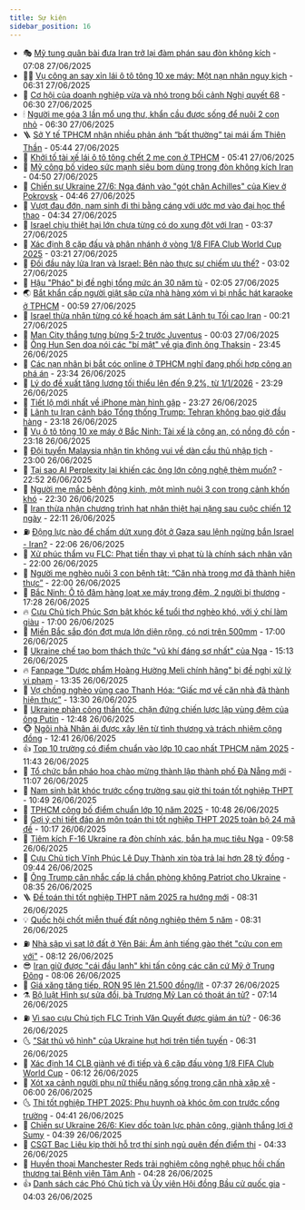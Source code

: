 ```yaml
---
title: Sự kiện
sidebar_position: 16
---
```


<!-- dantri-su-kien:START -->
- 🎭 [Mỹ tung quân bài đưa Iran trở lại đàm phán sau đòn không kích](https://dantri.com.vn/the-gioi/my-tung-quan-bai-dua-iran-tro-lai-dam-phan-sau-don-khong-kich-20250627133750357.htm) - 07:08 27/06/2025
- 👨‍🏫 [Vụ công an say xỉn lái ô tô tông 10 xe máy: Một nạn nhân nguy kịch](https://dantri.com.vn/xa-hoi/vu-cong-an-say-xin-lai-o-to-tong-10-xe-may-mot-nan-nhan-nguy-kich-20250627124207343.htm) - 06:31 27/06/2025
- 🌮 [Cơ hội của doanh nghiệp vừa và nhỏ trong bối cảnh Nghị quyết 68](https://dantri.com.vn/kinh-doanh/co-hoi-cua-doanh-nghiep-vua-va-nho-trong-boi-canh-nghi-quyet-68-20250626205044332.htm) - 06:30 27/06/2025
- 🕯 [Người mẹ góa 3 lần mổ ung thư, khẩn cầu được sống để nuôi 2 con nhỏ](https://dantri.com.vn/tam-long-nhan-ai/nguoi-me-goa-3-lan-mo-ung-thu-khan-cau-duoc-song-de-nuoi-2-con-nho-20250616124243780.htm) - 06:30 27/06/2025
- 🪜 [Sở Y tế TPHCM nhận nhiều phản ánh “bất thường” tại mái ấm Thiên Thần](https://dantri.com.vn/suc-khoe/so-y-te-tphcm-nhan-nhieu-phan-anh-bat-thuong-tai-mai-am-thien-than-20250627115452931.htm) - 05:44 27/06/2025
- 🐘 [Khởi tố tài xế lái ô tô tông chết 2 mẹ con ở TPHCM](https://dantri.com.vn/phap-luat/khoi-to-tai-xe-lai-o-to-tong-chet-2-me-con-o-tphcm-20250627111135605.htm) - 05:41 27/06/2025
- 🤔 [Mỹ công bố video sức mạnh siêu bom dùng trong đòn không kích Iran](https://dantri.com.vn/the-gioi/my-cong-bo-video-suc-manh-sieu-bom-dung-trong-don-khong-kich-iran-20250627113534619.htm) - 04:50 27/06/2025
- 🧠 [Chiến sự Ukraine 27/6: Nga đánh vào &quot;gót chân Achilles&quot; của Kiev ở Pokrovsk](https://dantri.com.vn/the-gioi/chien-su-ukraine-276-nga-danh-vao-got-chan-achilles-cua-kiev-o-pokrovsk-20250627113718817.htm) - 04:46 27/06/2025
- 📝 [Vượt đau đớn, nam sinh đi thi bằng cáng với ước mơ vào đại học thể thao](https://dantri.com.vn/giao-duc/vuot-dau-don-nam-sinh-di-thi-bang-cang-voi-uoc-mo-vao-dai-hoc-the-thao-20250627111833911.htm) - 04:34 27/06/2025
- 🦏 [Israel chịu thiệt hại lớn chưa từng có do xung đột với Iran](https://dantri.com.vn/the-gioi/israel-chiu-thiet-hai-lon-chua-tung-co-do-xung-dot-voi-iran-20250627102318497.htm) - 03:37 27/06/2025
- 🥰 [Xác định 8 cặp đấu và phân nhánh ở vòng 1/8 FIFA Club World Cup 2025](https://dantri.com.vn/the-thao/xac-dinh-8-cap-dau-va-phan-nhanh-o-vong-18-fifa-club-world-cup-2025-20250627102122462.htm) - 03:21 27/06/2025
- 🤗 [Đối đầu nảy lửa Iran và Israel: Bên nào thực sự chiếm ưu thế?](https://dantri.com.vn/the-gioi/doi-dau-nay-lua-iran-va-israel-ben-nao-thuc-su-chiem-uu-the-20250626165229245.htm) - 03:02 27/06/2025
- 🌈 [Hậu &quot;Pháo&quot; bị đề nghị tổng mức án 30 năm tù](https://dantri.com.vn/phap-luat/hau-phao-bi-de-nghi-tong-muc-an-30-nam-tu-20250627085626773.htm) - 02:05 27/06/2025
- 🌏 [Bắt khẩn cấp người giật sập cửa nhà hàng xóm vì bị nhắc hát karaoke ở TPHCM](https://dantri.com.vn/phap-luat/bat-khan-cap-nguoi-giat-sap-cua-nha-hang-xom-vi-bi-nhac-hat-karaoke-o-tphcm-20250627074950543.htm) - 00:59 27/06/2025
- 💄 [Israel thừa nhận từng có kế hoạch ám sát Lãnh tụ Tối cao Iran](https://dantri.com.vn/the-gioi/israel-thua-nhan-tung-co-ke-hoach-am-sat-lanh-tu-toi-cao-iran-20250627065517543.htm) - 00:21 27/06/2025
- 👺 [Man City thắng tưng bừng 5-2 trước Juventus](https://dantri.com.vn/the-thao/man-city-thang-tung-bung-5-2-truoc-juventus-20250627070345039.htm) - 00:03 27/06/2025
- 👹 [Ông Hun Sen dọa nói các &quot;bí mật&quot; về gia đình ông Thaksin](https://dantri.com.vn/the-gioi/ong-hun-sen-doa-noi-cac-bi-mat-ve-gia-dinh-ong-thaksin-20250627061800743.htm) - 23:45 26/06/2025
- 🌊 [Các nạn nhân bị bắt cóc online ở TPHCM nghĩ đang phối hợp công an phá án](https://dantri.com.vn/phap-luat/cac-nan-nhan-bi-bat-coc-online-o-tphcm-nghi-dang-phoi-hop-cong-an-pha-an-20250626235649307.htm) - 23:34 26/06/2025
- 🤠 [Lý do đề xuất tăng lương tối thiểu lên đến 9,2%, từ 1/1/2026](https://dantri.com.vn/lao-dong-viec-lam/ly-do-de-xuat-tang-luong-toi-thieu-len-den-92-tu-112026-20250627060842390.htm) - 23:29 26/06/2025
- 🎊 [Tiết lộ mới nhất về iPhone màn hình gập](https://dantri.com.vn/cong-nghe/tiet-lo-moi-nhat-ve-iphone-man-hinh-gap-20250626231301219.htm) - 23:27 26/06/2025
- 🐘 [Lãnh tụ Iran cảnh báo Tổng thống Trump: Tehran không bao giờ đầu hàng](https://dantri.com.vn/the-gioi/lanh-tu-iran-canh-bao-tong-thong-trump-tehran-khong-bao-gio-dau-hang-20250627054934421.htm) - 23:18 26/06/2025
- 💂 [Vụ ô tô tông 10 xe máy ở Bắc Ninh: Tài xế là công an, có nồng độ cồn](https://dantri.com.vn/xa-hoi/vu-o-to-tong-10-xe-may-o-bac-ninh-tai-xe-la-cong-an-co-nong-do-con-20250627010719085.htm) - 23:18 26/06/2025
- 👹 [Đội tuyển Malaysia nhận tin không vui về dàn cầu thủ nhập tịch](https://dantri.com.vn/the-thao/doi-tuyen-malaysia-nhan-tin-khong-vui-ve-dan-cau-thu-nhap-tich-20250626145414609.htm) - 23:00 26/06/2025
- 🦒 [Tại sao AI Perplexity lại khiến các ông lớn công nghệ thèm muốn?](https://dantri.com.vn/cong-nghe/tai-sao-ai-perplexity-lai-khien-cac-ong-lon-cong-nghe-them-muon-20250625105332517.htm) - 22:52 26/06/2025
- 🗽 [Người mẹ mắc bệnh động kinh, một mình nuôi 3 con trong cảnh khốn khó](https://dantri.com.vn/tam-long-nhan-ai/nguoi-me-mac-benh-dong-kinh-mot-minh-nuoi-3-con-trong-canh-khon-kho-20250625165209923.htm) - 22:30 26/06/2025
- 💄 [Iran thừa nhận chương trình hạt nhân thiệt hại nặng sau cuộc chiến 12 ngày](https://dantri.com.vn/the-gioi/iran-thua-nhan-chuong-trinh-hat-nhan-thiet-hai-nang-sau-cuoc-chien-12-ngay-20250627050842778.htm) - 22:11 26/06/2025
- ⛽️ [Động lực nào để chấm dứt xung đột ở Gaza sau lệnh ngừng bắn Israel - Iran?](https://dantri.com.vn/the-gioi/dong-luc-nao-de-cham-dut-xung-dot-o-gaza-sau-lenh-ngung-ban-israel-iran-20250626163100755.htm) - 22:06 26/06/2025
- 🥷 [Xử phúc thẩm vụ FLC: Phạt tiền thay vì phạt tù là chính sách nhân văn](https://dantri.com.vn/phap-luat/xu-phuc-tham-vu-flc-phat-tien-thay-vi-phat-tu-la-chinh-sach-nhan-van-20250626215306989.htm) - 22:00 26/06/2025
- 🤖 [Người mẹ nghèo nuôi 3 con bệnh tật: “Căn nhà trong mơ đã thành hiện thực”](https://dantri.com.vn/tam-long-nhan-ai/nguoi-me-ngheo-nuoi-3-con-benh-tat-can-nha-trong-mo-da-thanh-hien-thuc-20250626145300528.htm) - 22:00 26/06/2025
- 🌊 [Bắc Ninh: Ô tô đâm hàng loạt xe máy trong đêm, 2 người bị thương](https://dantri.com.vn/xa-hoi/bac-ninh-o-to-dam-hang-loat-xe-may-trong-dem-2-nguoi-bi-thuong-20250627002619044.htm) - 17:28 26/06/2025
- 🔥 [Cựu Chủ tịch Phúc Sơn bật khóc kể tuổi thơ nghèo khó, với ý chí làm giàu](https://dantri.com.vn/phap-luat/cuu-chu-tich-phuc-son-bat-khoc-ke-tuoi-tho-ngheo-kho-voi-y-chi-lam-giau-20250626182109059.htm) - 17:00 26/06/2025
- 🦏 [Miền Bắc sắp đón đợt mưa lớn diện rộng, có nơi trên 500mm](https://dantri.com.vn/xa-hoi/mien-bac-sap-don-dot-mua-lon-dien-rong-co-noi-tren-500mm-20250626163919921.htm) - 17:00 26/06/2025
- 🐘 [Ukraine chế tạo bom thách thức &quot;vũ khí đáng sợ nhất&quot; của Nga](https://dantri.com.vn/the-gioi/ukraine-che-tao-bom-thach-thuc-vu-khi-dang-so-nhat-cua-nga-20250626220730568.htm) - 15:13 26/06/2025
- 🔥 [Fanpage &quot;Dược phẩm Hoàng Hường Meli chính hãng&quot; bị đề nghị xử lý vi phạm](https://dantri.com.vn/suc-khoe/fanpage-duoc-pham-hoang-huong-meli-chinh-hang-bi-de-nghi-xu-ly-vi-pham-20250626203006919.htm) - 13:35 26/06/2025
- 💼 [Vợ chồng nghèo vùng cao Thanh Hóa: “Giấc mơ về căn nhà đã thành hiện thực”](https://dantri.com.vn/tam-long-nhan-ai/vo-chong-ngheo-vung-cao-thanh-hoa-giac-mo-ve-can-nha-da-thanh-hien-thuc-20250626165049882.htm) - 13:30 26/06/2025
- 🚀 [Ukraine phản công thần tốc, chặn đứng chiến lược lập vùng đệm của ông Putin](https://dantri.com.vn/the-gioi/ukraine-phan-cong-than-toc-chan-dung-chien-luoc-lap-vung-dem-cua-ong-putin-20250626183100656.htm) - 12:48 26/06/2025
- 🐵 [Ngôi nhà Nhân ái được xây lên từ tình thương và trách nhiệm cộng đồng](https://dantri.com.vn/tam-long-nhan-ai/ngoi-nha-nhan-ai-duoc-xay-len-tu-tinh-thuong-va-trach-nhiem-cong-dong-20250626142700666.htm) - 12:41 26/06/2025
- 👍 [Top 10 trường có điểm chuẩn vào lớp 10 cao nhất TPHCM năm 2025](https://dantri.com.vn/giao-duc/top-10-truong-co-diem-chuan-vao-lop-10-cao-nhat-tphcm-nam-2025-20250626120139155.htm) - 11:43 26/06/2025
- 🚦 [Tổ chức bắn pháo hoa chào mừng thành lập thành phố Đà Nẵng mới](https://dantri.com.vn/xa-hoi/to-chuc-ban-phao-hoa-chao-mung-thanh-lap-thanh-pho-da-nang-moi-20250626162218055.htm) - 11:07 26/06/2025
- 🥸 [Nam sinh bật khóc trước cổng trường sau giờ thi toán tốt nghiệp THPT](https://dantri.com.vn/giao-duc/nam-sinh-bat-khoc-truoc-cong-truong-sau-gio-thi-toan-tot-nghiep-thpt-20250626123343049.htm) - 10:49 26/06/2025
- 🥷 [TPHCM công bố điểm chuẩn lớp 10 năm 2025](https://dantri.com.vn/giao-duc/tphcm-cong-bo-diem-chuan-lop-10-nam-2025-20250626084940964.htm) - 10:48 26/06/2025
- 🤡 [Gợi ý chi tiết đáp án môn toán thi tốt nghiệp THPT 2025 toàn bộ 24 mã đề](https://dantri.com.vn/giao-duc/goi-y-chi-tiet-dap-an-mon-toan-thi-tot-nghiep-thpt-2025-toan-bo-24-ma-de-20250626144436993.htm) - 10:17 26/06/2025
- 🥳 [Tiêm kích F-16 Ukraine ra đòn chính xác, bắn hạ mục tiêu Nga](https://dantri.com.vn/the-gioi/tiem-kich-f-16-ukraine-ra-don-chinh-xac-ban-ha-muc-tieu-nga-20250626151144645.htm) - 09:58 26/06/2025
- 🤩 [Cựu Chủ tịch Vĩnh Phúc Lê Duy Thành xin tòa trả lại hơn 28 tỷ đồng](https://dantri.com.vn/phap-luat/cuu-chu-tich-vinh-phuc-le-duy-thanh-xin-toa-tra-lai-hon-28-ty-dong-20250626163837549.htm) - 09:44 26/06/2025
- 🎡 [Ông Trump cân nhắc cấp lá chắn phòng không Patriot cho Ukraine](https://dantri.com.vn/the-gioi/ong-trump-can-nhac-cap-la-chan-phong-khong-patriot-cho-ukraine-20250626153544791.htm) - 08:35 26/06/2025
- 🪜 [Đề toán thi tốt nghiệp THPT năm 2025 ra hướng mới](https://dantri.com.vn/giao-duc/de-toan-thi-tot-nghiep-thpt-nam-2025-ra-huong-moi-20250626152535512.htm) - 08:31 26/06/2025
- 💡 [Quốc hội chốt miễn thuế đất nông nghiệp thêm 5 năm](https://dantri.com.vn/xa-hoi/quoc-hoi-chot-mien-thue-dat-nong-nghiep-them-5-nam-20250626144510746.htm) - 08:31 26/06/2025
- ⛽️ [Nhà sập vì sạt lở đất ở Yên Bái: Ám ảnh tiếng gào thét &quot;cứu con em với&quot;](https://dantri.com.vn/doi-song/nha-sap-vi-sat-lo-dat-o-yen-bai-am-anh-tieng-gao-thet-cuu-con-em-voi-20250626122350134.htm) - 08:12 26/06/2025
- 😎 [Iran giữ được &quot;cái đầu lạnh&quot; khi tấn công các căn cứ Mỹ ở Trung Đông](https://dantri.com.vn/the-gioi/iran-giu-duoc-cai-dau-lanh-khi-tan-cong-cac-can-cu-my-o-trung-dong-20250626124421347.htm) - 08:06 26/06/2025
- 🗽 [Giá xăng tăng tiếp, RON 95 lên 21.500 đồng/lít](https://dantri.com.vn/kinh-doanh/gia-xang-tang-tiep-ron-95-len-21500-donglit-20250626143535181.htm) - 07:37 26/06/2025
- ⚗️ [Bộ luật Hình sự sửa đổi, bà Trương Mỹ Lan có thoát án tử?](https://dantri.com.vn/phap-luat/bo-luat-hinh-su-sua-doi-ba-truong-my-lan-co-thoat-an-tu-20250626123616996.htm) - 07:14 26/06/2025
- ⛽️ [Vì sao cựu Chủ tịch FLC Trịnh Văn Quyết được giảm án tù?](https://dantri.com.vn/phap-luat/vi-sao-cuu-chu-tich-flc-trinh-van-quyet-duoc-giam-an-tu-20250626132706310.htm) - 06:36 26/06/2025
- 🌜 [&quot;Sát thủ vô hình&quot; của Ukraine hụt hơi trên tiền tuyến](https://dantri.com.vn/the-gioi/sat-thu-vo-hinh-cua-ukraine-hut-hoi-tren-tien-tuyen-20250626120200550.htm) - 06:31 26/06/2025
- 🦩 [Xác định 14 CLB giành vé đi tiếp và 6 cặp đấu vòng 1/8 FIFA Club World Cup](https://dantri.com.vn/the-thao/xac-dinh-14-clb-gianh-ve-di-tiep-va-6-cap-dau-vong-18-fifa-club-world-cup-20250626131157567.htm) - 06:12 26/06/2025
- 🦒 [Xót xa cảnh người phụ nữ thiểu năng sống trong căn nhà xập xệ](https://dantri.com.vn/tam-long-nhan-ai/xot-xa-canh-nguoi-phu-nu-thieu-nang-song-trong-can-nha-xap-xe-20250614113938933.htm) - 06:00 26/06/2025
- 🌜 [Thi tốt nghiệp THPT 2025: Phụ huynh oà khóc ôm con trước cổng trường](https://dantri.com.vn/giao-duc/thi-tot-nghiep-thpt-2025-phu-huynh-oa-khoc-om-con-truoc-cong-truong-20250626113407486.htm) - 04:41 26/06/2025
- 🐎 [Chiến sự Ukraine 26/6: Kiev dốc toàn lực phản công, giành thắng lợi ở Sumy](https://dantri.com.vn/the-gioi/chien-su-ukraine-266-kiev-doc-toan-luc-phan-cong-gianh-thang-loi-o-sumy-20250626112323887.htm) - 04:39 26/06/2025
- 🌋 [CSGT Bạc Liêu kịp thời hỗ trợ thí sinh ngủ quên đến điểm thi](https://dantri.com.vn/xa-hoi/csgt-bac-lieu-kip-thoi-ho-tro-thi-sinh-ngu-quen-den-diem-thi-20250626112141500.htm) - 04:33 26/06/2025
- 🧰 [Huyền thoại Manchester Reds trải nghiệm công nghệ phục hồi chấn thương tại Bệnh viện Tâm Anh](https://dantri.com.vn/the-thao/huyen-thoai-manchester-reds-trai-nghiem-cong-nghe-phuc-hoi-chan-thuong-tai-benh-vien-tam-anh-20250626111917018.htm) - 04:28 26/06/2025
- 👍 [Danh sách các Phó Chủ tịch và Ủy viên Hội đồng Bầu cử quốc gia](https://dantri.com.vn/xa-hoi/danh-sach-cac-pho-chu-tich-va-uy-vien-hoi-dong-bau-cu-quoc-gia-20250626105920720.htm) - 04:03 26/06/2025<!-- dantri-su-kien:END -->
